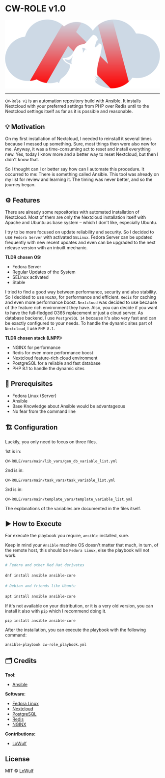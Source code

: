 # CW-ROLE v1.0

![logo](docs/src/logo_cw_role_optimized.svg)

---

`CW-Role v1` is an automation repository build with Ansible. It
installs Nextcloud with your preferred settings from PHP over
Redis until to the Nextcloud settings itself as far as it is
possible and reasonable.

## 💡 Motivation

On my first installation of Nextcloud, I needed to reinstall
it several times because I messed up something. Sure, most
things then were also new for me. Anyway, it was a
time-consuming act to reset and install everything new. Yes,
today I know more and a better way to reset Nextcloud, but
then I didn't know that.

So I thought can I or better say how can I automate this
procedure. It occurred to me: There is something called
Ansible. This tool was already on my list for review and
learning it. The timing was never better, and so the journey
began.

## ⚙️ Features

There are already some repositories with automated
installation of Nextcloud. Most of them are only the Nextcloud
installation itself with Apache and Ubuntu as base system –
which I don't like, especially Ubuntu.

I try to be more focused on update reliability and security.
So I decided to use `Fedora Server` with activated `SELinux`.
Fedora Server can be updated frequently with new recent
updates and even can be upgraded to the next release version
with an inbuilt mechanic.

**TLDR chosen OS:**

- Fedora Server
- Regular Updates of the System
- SELinux activated
- Stable

I tried to find a good way between performance, security and
also stability. So I decided to use `NGINX`, for performance
and efficient. `Redis` for caching and even more performance
boost. `Nextcloud` was decided to use because of the feature
rich environment they have. Also, you can decide if you want
to have the full-fledged O365 replacement or just a cloud
server.
As database backend, I use `PostgreSQL 14` because it's also very
fast and can be exactly configured to your needs. To handle
the dynamic sites part of `Nextcloud`, I use `PHP 8.1`.

**TLDR chosen stack (LNPP):**

- NGINX for performance
- Redis for even more performance boost
- Nextcloud feature-rich cloud environment
- PostgreSQL for a reliable and fast database
- PHP 8.1 to handle the dynamic sites

## 🧰 Prerequisites

- Fedora Linux (Server)
- Ansible
- Base Knowledge about Ansible would be advantageous
- No fear from the command line

## 🏗️ Configuration

Luckily, you only need to focus on three files.

1st is in:

`CW-ROLE/vars/main/lib_vars/gen_db_variable_list.yml`

2nd is in:

`CW-ROLE/vars/main/task_vars/task_variable_list.yml`

3rd is in:

`CW-ROLE/vars/main/template_vars/template_variable_list.yml`

The explanations of the variables are documented in the files
itself.

## ▶️ How to Execute

For execute the playbook you require, `ansible` installed, sure.

Keep in mind your `Ansible` machine OS doesn't matter that
much, in turn, of the remote host, this should be `Fedora
Linux`, else the playbook will not work.

```bash
# Fedora and other Red Hat derivates

dnf install ansible ansible-core

# Debian and friends like Ubuntu

apt install ansible ansible-core
```

If it's not available on your distribution, or it is a very old
version, you can install it also with `pip` which I recommend doing it.

```bash
pip install ansible ansible-core
```

After the installation, you can execute the playbook with the
following command:

```bash
ansible-playbook cw-role_playbook.yml
```

## 🗂️ Credits

**Tool:**

- [Ansible](https://github.com/ansible/ansible)

**Software:**

- [Fedora Linux](https://getfedora.org/)
- [Nextcloud](https://github.com/nextcloud/server)
- [PostgreSQL](https://www.postgresql.org/)
- [Redis](https://redis.io/)
- [NGINX](https://www.nginx.com/)

**Contributions:**

- [LxWulf](https://github.com/lxwulf)

## License

MIT © [LxWulf](https://github.com/lxwulf)
